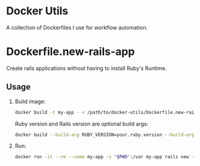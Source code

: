 # Docker Utils
A collection of Dockerfiles I use for workflow automation.

# Dockerfile.new-rails-app
Create rails applications without having to install Ruby's Runtime.
## Usage
1. Build image:
    ```bash
    docker build -t my-app - < /path/to/docker-utils/Dockerfile.new-rails-app
    ```
    Ruby version and Rails version are optional build args:
    ```bash
    docker build --build-arg RUBY_VERSION=your.ruby.version --build-arg RAILS_VERSION=your.rails.version -t my-app - < /path/to/docker-utils/Dockerfile.new-rails-app
    ```
2. Run:
    ```bash
    docker run -it --rm --name my-app -v "$PWD":/var my-app rails new --help
    ```